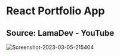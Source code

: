 # React Portfolio App

<h2>Source: LamaDev - YouTube</h3>
<img src="https://i.ibb.co/Mp76dDS/Screenshot-2023-03-05-215404.jpg" alt="Screenshot-2023-03-05-215404" border="0">
